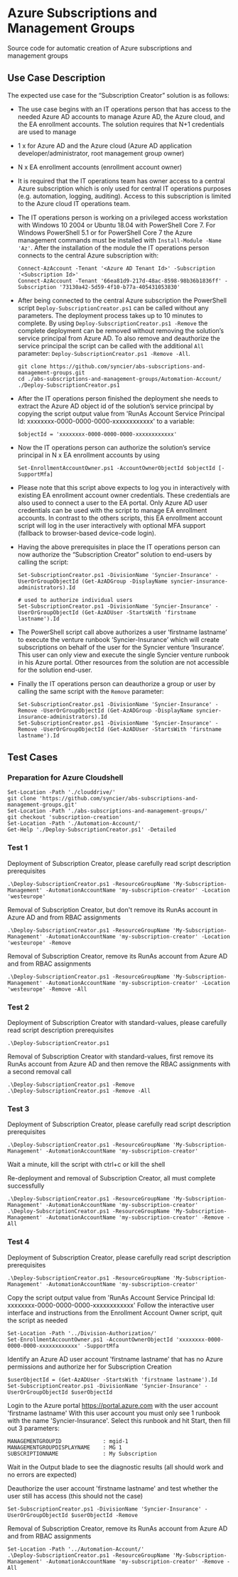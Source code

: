 # Azure Subscriptions and Management Groups

Source code for automatic creation of Azure subscriptions and management groups

## Use Case Description

The expected use case for the “Subscription Creator” solution is as follows:

- The use case begins with an IT operations person that has access to the needed Azure AD accounts to manage Azure AD, the Azure cloud, and the EA enrollment accounts. The solution requires that N+1 credentials are used to manage
- 1 x for Azure AD and the Azure cloud (Azure AD application developer/administrator, root management group owner)
- N x EA enrollment accounts (enrollment account owner)
- It is required that the IT operations team has owner access to a central Azure subscription which is only used for central IT operations purposes (e.g. automation, logging, auditing). Access to this subscription is limited to the Azure cloud IT operations team.
- The IT operations person is working on a privileged access workstation with Windows 10 2004 or Ubuntu 18.04 with PowerShell Core 7. For Windows PowerShell 5.1 or for PowerShell Core 7 the Azure management commands must be installed with `Install-Module -Name 'Az'`. After the installation of the module the IT operations person connects to the central Azure subscription with:

  ```
  Connect-AzAccount -Tenant '<Azure AD Tenant Id>' -Subscription '<Subscription Id>'
  Connect-AzAccount -Tenant '66ea81d9-217d-48ac-8598-98b36b1836ff' -Subscription '73130a42-5d59-4f10-b77a-405431053830'
  ```

- After being connected to the central Azure subscription the PowerShell script `Deploy-SubscriptionCreator.ps1` can be called without any parameters. The deployment process takes up to 10 minutes to complete. By using `Deploy-SubscriptionCreator.ps1 -Remove` the complete deployment can be removed without removing the solution’s service principal from Azure AD. To also remove and deauthorize the service principal the script can be called with the additional `All` parameter: `Deploy-SubscriptionCreator.ps1 -Remove -All`.

  ```
  git clone https://github.com/syncier/abs-subscriptions-and-management-groups.git
  cd ./abs-subscriptions-and-management-groups/Automation-Account/
  ./Deploy-SubscriptionCreator.ps1
  ```

- After the IT operations person finished the deployment she needs to extract the Azure AD object id of the solution’s service principal by copying the script output value from 'RunAs Account Service Principal Id: xxxxxxxx-0000-0000-0000-xxxxxxxxxxxx' to a variable:

  ```
  $objectId = 'xxxxxxxx-0000-0000-0000-xxxxxxxxxxxx'
  ```

- Now the IT operations person can authorize the solution’s service principal in N x EA enrollment accounts by using

  ```
  Set-EnrollmentAccountOwner.ps1 -AccountOwnerObjectId $objectId [-SupportMfa]
  ```

- Please note that this script above expects to log you in interactively with existing EA enrollment account owner credentials. These credentials are also used to connect a user to the EA portal. Only Azure AD user credentials can be used with the script to manage EA enrollment accounts. In contrast to the others scripts, this EA enrollment account script will log in the user interactively with optional MFA support (fallback to browser-based device-code login).
- Having the above prerequisites in place the IT operations person can now authorize the “Subscription Creator” solution to end-users by calling the script:

  ```
  Set-SubscriptionCreator.ps1 -DivisionName 'Syncier-Insurance' -UserOrGroupObjectId (Get-AzADGroup -DisplayName syncier-insurance-administrators).Id

  # used to authorize individual users
  Set-SubscriptionCreator.ps1 -DivisionName 'Syncier-Insurance' -UserOrGroupObjectId (Get-AzADUser -StartsWith 'firstname lastname').Id
  ```

- The PowerShell script call above authorizes a user ‘firstname lastname’ to execute the venture runbook ‘Syncier-Insurance’ which will create subscriptions on behalf of the user for the Syncier venture ‘Insurance’. This user can only view and execute the single Syncier venture runbook in his Azure portal. Other resources from the solution are not accessible for the solution end-user.
- Finally the IT operations person can deauthorize a group or user by calling the same script with the `Remove` parameter:

  ```
  Set-SubscriptionCreator.ps1 -DivisionName 'Syncier-Insurance' -Remove -UserOrGroupObjectId (Get-AzADGroup -DisplayName syncier-insurance-administrators).Id
  Set-SubscriptionCreator.ps1 -DivisionName 'Syncier-Insurance' -Remove -UserOrGroupObjectId (Get-AzADUser -StartsWith 'firstname lastname').Id
  ```

## Test Cases

### Preparation for Azure Cloudshell

```
Set-Location -Path './clouddrive/'
git clone 'https://github.com/syncier/abs-subscriptions-and-management-groups.git'
Set-Location -Path './abs-subscriptions-and-management-groups/'
git checkout 'subscription-creation'
Set-Location -Path './Automation-Account/'
Get-Help './Deploy-SubscriptionCreator.ps1' -Detailed
```

### Test 1

Deployment of Subscription Creator, please carefully read script description prerequisites

```
.\Deploy-SubscriptionCreator.ps1 -ResourceGroupName 'My-Subscription-Management' -AutomationAccountName 'my-subscription-creator' -Location 'westeurope'
```

Removal of Subscription Creator, but don't remove its RunAs account in Azure AD and from RBAC assignments

```
.\Deploy-SubscriptionCreator.ps1 -ResourceGroupName 'My-Subscription-Management' -AutomationAccountName 'my-subscription-creator' -Location 'westeurope' -Remove
```

Removal of Subscription Creator, remove its RunAs account from Azure AD and from RBAC assignments

```
.\Deploy-SubscriptionCreator.ps1 -ResourceGroupName 'My-Subscription-Management' -AutomationAccountName 'my-subscription-creator' -Location 'westeurope' -Remove -All
```

### Test 2

Deployment of Subscription Creator with standard-values, please carefully read script description prerequisites

```
.\Deploy-SubscriptionCreator.ps1
```

Removal of Subscription Creator with standard-values, first remove its RunAs account from Azure AD and then remove the RBAC assignments with a second removal call

```
.\Deploy-SubscriptionCreator.ps1 -Remove
.\Deploy-SubscriptionCreator.ps1 -Remove -All
```

### Test 3

Deployment of Subscription Creator, please carefully read script description prerequisites

```
.\Deploy-SubscriptionCreator.ps1 -ResourceGroupName 'My-Subscription-Management' -AutomationAccountName 'my-subscription-creator'
```

Wait a minute, kill the script with ctrl+c or kill the shell

Re-deployment and removal of Subscription Creator, all must complete successfully

```
.\Deploy-SubscriptionCreator.ps1 -ResourceGroupName 'My-Subscription-Management' -AutomationAccountName 'my-subscription-creator'
.\Deploy-SubscriptionCreator.ps1 -ResourceGroupName 'My-Subscription-Management' -AutomationAccountName 'my-subscription-creator' -Remove -All
```

### Test 4

Deployment of Subscription Creator, please carefully read script description prerequisites

```
.\Deploy-SubscriptionCreator.ps1 -ResourceGroupName 'My-Subscription-Management' -AutomationAccountName 'my-subscription-creator'
```

Copy the script output value from 'RunAs Account Service Principal Id: xxxxxxxx-0000-0000-0000-xxxxxxxxxxxx'
Follow the interactive user interface and instructions from the Enrollment Account Owner script, quit the script as needed

```
Set-Location -Path '../Division-Authorization/'
Set-EnrollmentAccountOwner.ps1 -AccountOwnerObjectId 'xxxxxxxx-0000-0000-0000-xxxxxxxxxxxx' -SupportMfa
```

Identify an Azure AD user account 'firstname lastname' that has no Azure permissions and authorize her for Subscription Creation

```
$userObjectId = (Get-AzADUser -StartsWith 'firstname lastname').Id
Set-SubscriptionCreator.ps1 -DivisionName 'Syncier-Insurance' -UserOrGroupObjectId $userObjectId
```

Login to the Azure portal <https://portal.azure.com> with the user account 'firstname lastname'
With this user account you must only see 1 runbook with the name 'Syncier-Insurance'. Select this runbook and hit Start, then fill out 3 parameters:

```
MANAGEMENTGROUPID             : mgid-1
MANAGEMENTGROUPDISPLAYNAME    : MG 1
SUBSCRIPTIONNAME              : My Subscription
```

Wait in the Output blade to see the diagnostic results (all should work and no errors are expected)

Deauthorize the user account 'firstname lastname' and test whether the user still has access (this should not the case)

```
Set-SubscriptionCreator.ps1 -DivisionName 'Syncier-Insurance' -UserOrGroupObjectId $userObjectId -Remove
```

Removal of Subscription Creator, remove its RunAs account from Azure AD and from RBAC assignments

```
Set-Location -Path '../Automation-Account/'
.\Deploy-SubscriptionCreator.ps1 -ResourceGroupName 'My-Subscription-Management' -AutomationAccountName 'my-subscription-creator' -Remove -All
```
